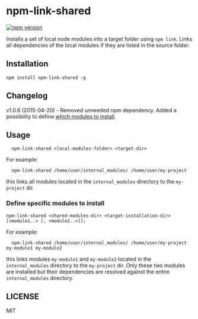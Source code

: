 # npm-link-shared

[![npm version](https://badge.fury.io/js/npm-link-shared.svg)](http://badge.fury.io/js/npm-link-shared)

Installs a set of local node modules into a target folder using `npm link`. Links all dependencies of the local modules if they are listed in the source folder.

## Installation

```
npm install npm-link-shared -g
```

## Changelog

v1.0.6 (2015-04-20) - Removed unneeded npm dependency. Added a possibility to define [which modules to install](#define-specific-modules-to-install).

## Usage

```
  npm-link-shared <local-modules-folder> <target-dir>
```

For example:

```
  npm-link-shared /home/user/internal_modules/ /home/user/my-project
```

this links all modules located in the `internal_modules` directory to the `my-project` dir.

### Define specific modules to install

```
npm-link-shared <shared-modules-dir> <target-installation-dir> [<module1..> [, <module2..>]];
```

For example:

```
  npm-link-shared /home/user/internal_modules/ /home/user/my-project my-module1 my-module2
```

this links modules `my-module1` and `my-module2` located in the `internal_modules` directory to the `my-project` dir. Only these two modules are installed but their dependencies are resolved against the entire `internal_modules` directory.

## LICENSE

MIT